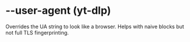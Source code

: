 # --user-agent (yt-dlp)

Overrides the UA string to look like a browser. Helps with naive blocks but not full TLS fingerprinting.
